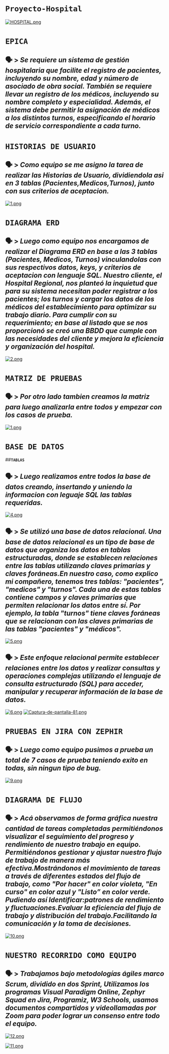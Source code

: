 # **`Proyecto-Hospital`**
[![HOSPITAL.png](https://i.postimg.cc/1zjxDMj2/HOSPITAL.png)](https://postimg.cc/JyZdL3m5) 

# **`EPICA`** 

##  🗣 > *Se requiere un sistema de gestión hospitalaria que facilite el registro de pacientes, incluyendo su nombre, edad y número de asociado de obra social. También se requiere llevar un registro de los médicos, incluyendo su nombre completo y especialidad. Además, el sistema debe permitir la asignación de médicos a los distintos turnos, especificando el horario de servicio correspondiente a cada turno.*


# **`HISTORIAS DE USUARIO`**
## 🗣 > *Como equipo se me asigno la tarea de realizar las Historias de Usuario, dividiendola asi en 3 tablas (Pacientes,Medicos,Turnos), junto con sus criterios de aceptacion.*

[![1.png](https://i.postimg.cc/cHKQJ72d/1.png)](https://postimg.cc/G8CB7Dbf)

# **`DIAGRAMA ERD`**
## 🗣 > *Luego como equipo nos encargamos de realizar el Diagrama ERD en base a las 3 tablas (Pacientes, Medicos, Turnos) vinculandolas con sus respectivos datos, keys, y criterios de aceptacion con lenguaje SQL. Nuestro cliente, el Hospital Regional, nos planteó la inquietud que para su sistema necesitan poder registrar a los pacientes; los turnos y cargar los datos de los médicos del establecimiento para optimizar su trabajo diario. Para cumplir con su requerimiento; en base al listado que se nos proporcionó se creó una BBDD que cumple con las necesidades del cliente y mejora la eficiencia y organización del hospital.*

[![2.png](https://i.postimg.cc/PqLFZD85/2.png)](https://postimg.cc/v1szwczJ)

# **`MATRIZ DE PRUEBAS`**
## 🗣 > *Por otro lado tambien creamos la matriz para luego analizarla entre todos y empezar con los casos de prueba.*
[![1.png](https://i.postimg.cc/D0dBPdg1/1.png)](https://postimg.cc/q6qskKW7)

# **`BASE DE DATOS`**
##**`TABLAS`**
## 🗣 > *Luego realizamos entre todos la base de datos creando, insertando y uniendo la informacion con leguaje SQL las tablas requeridas.*

[![4.png](https://i.postimg.cc/HWN6bzgD/4.png)](https://postimg.cc/s1pPrpxw)
## 🗣 > *Se utilizó una base de datos relacional. Una base de datos relacional es un tipo de base de datos que organiza los datos en tablas estructuradas, donde se establecen relaciones entre las tablas utilizando claves primarias y claves foráneas.En nuestro caso, como explico mi compañero, tenemos tres tablas: "pacientes", "medicos" y "turnos". Cada una de estas tablas contiene campos y claves primarias que permiten relacionar los datos entre sí. Por ejemplo, la tabla "turnos" tiene claves foráneas que se relacionan con las claves primarias de las tablas "pacientes" y "médicos".*
[![5.png](https://i.postimg.cc/Vs42bn7X/5.png)](https://postimg.cc/8sJZ2JgC)
## 🗣 > *Este enfoque relacional permite establecer relaciones entre los datos y realizar consultas y operaciones complejas utilizando el lenguaje de consulta estructurado (SQL) para acceder, manipular y recuperar información de la base de datos.*
[![6.png](https://i.postimg.cc/769t0rNq/6.png)](https://postimg.cc/njs1f55W)
[![Captura-de-pantalla-81.png](https://i.postimg.cc/BZycyvbd/Captura-de-pantalla-81.png)](https://postimg.cc/Rq7HJ4cR)

# **`PRUEBAS EN JIRA CON ZEPHIR`**
## 🗣 > *Luego como equipo pusimos a prueba un total de 7 casos de prueba teniendo exito en todas, sin ningun tipo de bug.*

[![9.png](https://i.postimg.cc/28gqrbff/9.png)](https://postimg.cc/1fcRKztW)

# **`DIAGRAMA DE FLUJO`**

## 🗣 > *Acá observamos de forma gráfica nuestra cantidad de tareas completadas permitiéndonos visualizar el seguimiento del progreso y rendimiento de nuestro trabajo en equipo. Permitiéndonos gestionar y ajustar nuestro flujo de trabajo de manera más efectiva.Mostrándonos el movimiento de tareas a través de diferentes estados del flujo de trabajo, como "Por hacer" en color violeta, "En curso" en color azul y "Listo” en color verde. Pudiendo así Identificar:patrones de rendimiento y fluctuaciones.Evaluar la eficiencia del flujo de trabajo y distribución del trabajo.Facilitando la comunicación y la toma de decisiones.*

[![10.png](https://i.postimg.cc/J473Gd05/10.png)](https://postimg.cc/JtgHFxbs)
# **`NUESTRO RECORRIDO COMO EQUIPO`**
## 🗣 > *Trabajamos bajo metodologías ágiles marco Scrum, dividido en dos Sprint, Utilizamos los programas Visual Paradigm Online, Zephyr Squad en Jira, Programiz, W3 Schools, usamos documentos compartidos y videollamadas por Zoom para poder lograr un consenso entre todo el equipo.*
[![12.png](https://i.postimg.cc/cLgrhp5B/12.png)](https://postimg.cc/pmvWX6vm)

[![11.png](https://i.postimg.cc/JhDYp3yv/11.png)](https://postimg.cc/nsx1zDGG)
